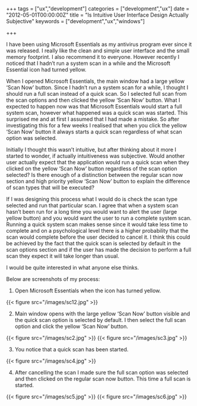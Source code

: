 +++
tags = ["ux","development"]
categories = ["development","ux"]
date = "2012-05-01T00:00:00Z"
title = "Is Intuitive User Interface Design Actually Subjective"
keywords = ["development","ux","windows"]

+++

I have been using Microsoft Essentials as my antivirus program ever since it was released. I really like the clean and simple user interface and the small memory footprint. I also recommend it to everyone. However recently I noticed that I hadn’t run a system scan in a while and the Microsoft Essential icon had turned yellow. 

<!--more-->

When I opened Microsoft Essentials, the main window had a large yellow ‘Scan Now’ button. Since I hadn’t run a system scan for a while, I thought I should run a full scan instead of a quick scan. So I selected full scan from the scan options and then clicked the yellow ‘Scan Now’ button. What I expected to happen now was that Microsoft Essentials would start a full system scan, however what happened was a quick scan was started. This surprised me and at first I assumed that I had made a mistake. So after investigating this for a few weeks I realised that when you click the yellow ‘Scan Now’ button it always starts a quick scan regardless of what scan option was selected.

Initially I thought this wasn’t intuitive, but after thinking about it more I started to wonder, if actually intuitiveness was subjective. Would another user actually expect that the application would run a quick scan when they clicked on the yellow ‘Scan Now’ button regardless of the scan option selected? Is there enough of a distinction between the regular scan now section and high priority yellow ‘Scan Now’ button to explain the difference of scan types that will be executed?

If I was designing this process what I would do is check the scan type selected and run that particular scan. I agree that when a system scan hasn’t been run for a long time you would want to alert the user (large yellow button) and you would want the user to run a complete system scan. Running a quick system scan makes sense since it would take less time to complete and on a psychological level there is a higher probability that the scan would complete before the user decided to cancel it. I think this could be achieved by the fact that the quick scan is selected by default in the scan options section and if the user has made the decision to perform a full scan they expect it will take longer than usual.

I would be quite interested in what anyone else thinks.

Below are screenshots of my process:

1. Open Microsoft Essentials when the icon has turned yellow.

{{< figure src="/images/sc12.jpg" >}}

2. Main window opens with the large yellow ‘Scan Now’ button visible and the quick scan option is selected by default. I then select the full scan option and click the yellow ‘Scan Now’ button.

{{< figure src="/images/sc2.jpg" >}}
{{< figure src="/images/sc3.jpg" >}}

3. You notice that a quick scan has been started.

{{< figure src="/images/sc4.jpg" >}}

4. After cancelling the scan I made sure the full scan option was selected and then clicked on the regular scan now button. This time a full scan is started.

{{< figure src="/images/sc5.jpg" >}}
{{< figure src="/images/sc6.jpg" >}}